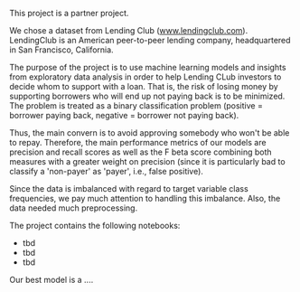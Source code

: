This project is a partner project. 

We chose a dataset from Lending Club (www.lendingclub.com). LendingClub is an American peer-to-peer lending company, headquartered in San Francisco, California.

The purpose of the project is to use machine learning models and insights from exploratory data analysis in order to help Lending CLub investors to decide whom to support with a loan. That is, the risk of losing money by supporting borrowers who will end up not paying back is to be minimized. The problem is treated as a binary classification problem (positive = borrower paying back, negative = borrower not paying back).

Thus, the main convern is to avoid approving somebody who won't be able to repay. Therefore, the main performance metrics of our models are precision and recall scores as well as the F beta score combining both measures with a greater weight on precision (since it is particularly bad to classify a 'non-payer' as 'payer', i.e., false positive). 

Since the data is imbalanced with regard to target variable class frequencies, we pay much attention to handling this imbalance. Also, the data needed much preprocessing. 

The project contains the following notebooks: 
* tbd
* tbd
* tbd 

Our best model is a ....
